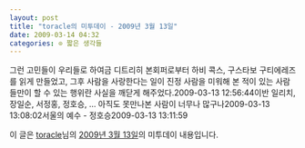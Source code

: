 ```yaml
---
layout: post
title: "toracle의 미투데이 - 2009년 3월 13일"
date: 2009-03-14 04:32
categories: ⊙ 짧은 생각들
---
```


그런 고민들이 우리들로 하여금 디트리히 본회퍼로부터 하비 콕스, 구스타보 구티에레즈를 읽게 만들었고, 그후 사람을 사랑한다는 일이 진정 사람을 미워해 본 적이 있는 사람들만이 할 수 있는 행위란 사실을 깨닫게 해주었다.2009-03-13 12:56:44이반 일리치, 장일순, 서정홍, 정호승, … 아직도 못만나본 사람이 너무나 많구나2009-03-13 13:08:02서울의 예수 - 정호승2009-03-13 13:11:59

이 글은 [toracle](http://me2day.net/toracle)님의 [2009년 3월 13일](http://me2day.net/toracle/2009/03/13#12:56:44)의 미투데이 내용입니다.


       
